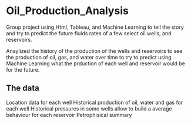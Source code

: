 # Oil_Production_Analysis

Group project using Html, Tableau, and Machine Learning to tell the story and try to predict the future fluids rates of a few select oil wells, and reservoirs. 

Anaylized the history of the production of the wells and reservoirs to see the production of oil, gas, and water over time to try to predict using Machine Learning what the prduction of each well and reservoir would be for the future.

## The data
  Location data for each well
  Historical production of oil, water and gas for each well
  Historical pressures in some wells allow to build a average behaviour for each reservoir
  Petrophisical summary

##
